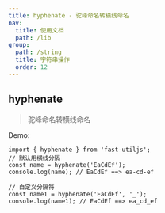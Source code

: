 ```yaml
---
title: hyphenate - 驼峰命名转横线命名
nav:
  title: 使用文档
  path: /lib
group:
  path: /string
  title: 字符串操作
  order: 12
---
```


## hyphenate

> 驼峰命名转横线命名

Demo:

```tsx | pure
import { hyphenate } from 'fast-utiljs';
// 默认用横线分隔
const name = hyphenate('EaCdEf');
console.log(name); // EaCdEf ==> ea-cd-ef

// 自定义分隔符
const name1 = hyphenate('EaCdEf', '_');
console.log(name1); // EaCdEf ==> ea_cd_ef
```
